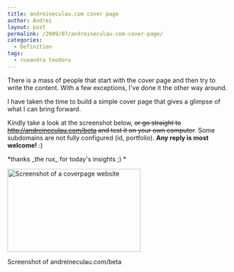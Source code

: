 ```yaml
---
title: andreineculau.com cover page
author: Andrei
layout: post
permalink: /2009/07/andreineculau-com-cover-page/
categories:
  - Definition
tags:
  - ruxandra teodoru
---
```

There is a mass of people that start with the cover page and then try to write the content. With a few exceptions, I've done it the other way around.

I have taken the time to build a simple cover page that gives a glimpse of what I can bring forward.

Kindly take a look at the screenshot below, <del datetime="2009-09-05T15:40:02+00:00">or go straight to <a href="http://andreineculau.com/beta">http://andreineculau.com/beta</a> and test it on your own computer</del>. Some subdomains are not fully configured (id, portfolio). **Any reply is most welcome!** :)

\*thanks \_the rux\_ for today's insights ;) \*

<div id="attachment_844" class="wp-caption aligncenter" style="width: 310px">
  <a href="http://blog.andreineculau.com/wp-content/uploads/2009/07/Clip.jpg"><img class="size-medium wp-image-844" title="Screenshot of andreineculau.com/beta" src="http://blog.andreineculau.com/wp-content/uploads/2009/07/Clip-300x187.jpg" alt="Screenshot of a coverpage website" width="300" height="187" /></a><p class="wp-caption-text">
    Screenshot of andreineculau.com/beta
  </p>
</div>

<p style="text-align: center;">